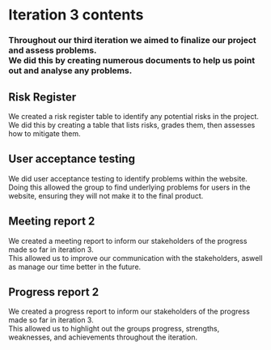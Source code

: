 # Iteration 3 contents

### Throughout our third iteration we aimed to finalize our project and assess problems. <br /> We did this by creating numerous documents to help us point out and analyse any problems.

## Risk Register

We created a risk register table to identify any potential risks in the project. <br />
We did this by creating a table that lists risks, grades them, then assesses how to mitigate them.

## User acceptance testing

We did user acceptance testing to identify problems within the website. <br />
Doing this allowed the group to find underlying problems for users in the website, ensuring they will not make it to the final product.

## Meeting report 2

We created a meeting report to inform our stakeholders of the progress made so far in iteration 3. <br />
This allowed us to improve our communication with the stakeholders, aswell as manage our time better in the future.

## Progress report 2

We created a progress report to inform our stakeholders of the progress made so far in iteration 3. <br />
This allowed us to highlight out the groups progress, strengths, weaknesses, and achievements throughout the iteration.
